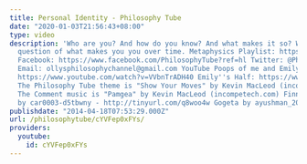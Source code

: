 ```yaml
---
title: Personal Identity - Philosophy Tube
date: "2020-01-03T21:56:43+08:00"
type: video
description: 'Who are you? And how do you know? And what makes it so? We explore the
  question of what makes you you over time. Metaphysics Playlist: https://www.youtube.com/playlist?list=PLvoAL-KSZ32cX32PRBl1D4b4wr8DwhRQ4
  Facebook: https://www.facebook.com/PhilosophyTube?ref=hl Twitter: @PhilosopyTube
  Email: ollysphilosophychannel@gmail.com YouTube Poops of me and Emily! My half:
  https://www.youtube.com/watch?v=VVbnTrADH40 Emily''s Half: https://www.youtube.com/watch?v=wNYdxDwgr8M
  The Philosophy Tube theme is "Show Your Moves" by Kevin MacLeod (incompetech.com)
  The Comment music is "Pamgea" by Kevin MacLeod (incompetech.com) Finn the Human
  by car0003-d5tbwny - http://tinyurl.com/q8woo4w Gogeta by ayushman_2010 - http://tinyurl.com/njr3lpx'
publishdate: "2014-04-18T07:53:29.000Z"
url: /philosophytube/cYVFep0xFYs/
providers:
  youtube:
    id: cYVFep0xFYs
---
```

